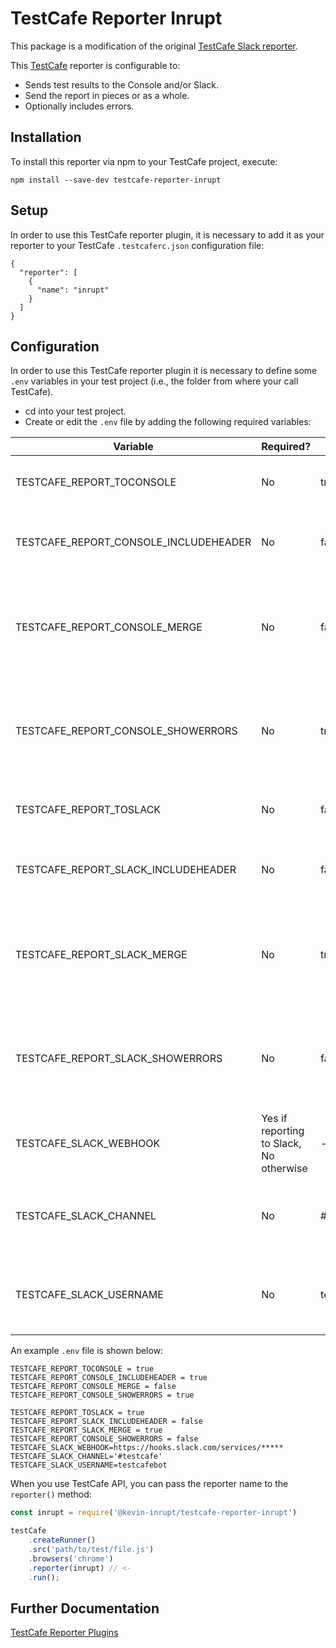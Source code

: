 # TestCafe Reporter Inrupt

This package is a modification of the original [TestCafe Slack reporter](https://www.npmjs.com/package/testcafe-reporter-slack). 

This [TestCafe](http://devexpress.github.io/testcafe) reporter is configurable to:

- Sends test results to the Console and/or Slack.
- Send the report in pieces or as a whole.
- Optionally includes errors.

## Installation

To install this reporter via npm to your TestCafe project, execute:
```
npm install --save-dev testcafe-reporter-inrupt
```

## Setup
In order to use this TestCafe reporter plugin, it is necessary to add it as your reporter to your TestCafe `.testcaferc.json` configuration file:
```
{
  "reporter": [
    {
      "name": "inrupt"
    }
  ]
}
```

## Configuration

In order to use this TestCafe reporter plugin it is necessary to define some `.env` variables in your test project (i.e., the folder from where your call TestCafe).

- cd into your test project.
- Create or edit the `.env` file by adding the following required variables:

| Variable | Required? | Default | Description |
| -------- | -------- | ------- | ----------- |
| TESTCAFE_REPORT_TOCONSOLE  | No | true | Should the report be sent to the Console? |
| TESTCAFE_REPORT_CONSOLE_INCLUDEHEADER | No | false | Include Header information in Console report? |
| TESTCAFE_REPORT_CONSOLE_MERGE | No | false | Should the test results be merged into a single Console report, or output individually? |
| TESTCAFE_REPORT_CONSOLE_SHOWERRORS | No | true | Should detailed error messages be displayed in the Console report? |
| TESTCAFE_REPORT_TOSLACK    | No | false | Should the report be sent to Slack? |
| TESTCAFE_REPORT_SLACK_INCLUDEHEADER | No | false | Include Header information in Slack report? |
| TESTCAFE_REPORT_SLACK_MERGE | No | true | Should the test results be merged into a single Slack report, or output individually? |
| TESTCAFE_REPORT_SLACK_SHOWERRORS | No | false | Should detailed error messages be displayed in the Slack report? |
| TESTCAFE_SLACK_WEBHOOK | Yes if reporting to Slack, No otherwise |-| Slack Webhook URL |
| TESTCAFE_SLACK_CHANNEL | No | #testcafe | Name of the Slack channel to which report will be sent |
| TESTCAFE_SLACK_USERNAME | No | testcafebot | Name of the Slack user under which the report will be posted |


An example `.env` file is shown below:
```
TESTCAFE_REPORT_TOCONSOLE = true
TESTCAFE_REPORT_CONSOLE_INCLUDEHEADER = true
TESTCAFE_REPORT_CONSOLE_MERGE = false
TESTCAFE_REPORT_CONSOLE_SHOWERRORS = true

TESTCAFE_REPORT_TOSLACK = true
TESTCAFE_REPORT_SLACK_INCLUDEHEADER = false
TESTCAFE_REPORT_SLACK_MERGE = true
TESTCAFE_REPORT_CONSOLE_SHOWERRORS = false
TESTCAFE_SLACK_WEBHOOK=https://hooks.slack.com/services/*****
TESTCAFE_SLACK_CHANNEL='#testcafe'
TESTCAFE_SLACK_USERNAME=testcafebot
```

When you use TestCafe API, you can pass the reporter name to the `reporter()` method:

```js
const inrupt = require('@kevin-inrupt/testcafe-reporter-inrupt')

testCafe
    .createRunner()
    .src('path/to/test/file.js')
    .browsers('chrome')
    .reporter(inrupt) // <-
    .run();
```

## Further Documentation
[TestCafe Reporter Plugins](https://devexpress.github.io/testcafe/documentation/extending-testcafe/reporter-plugin/)
